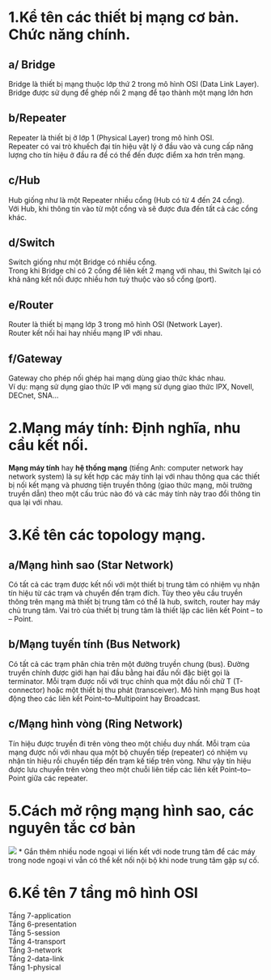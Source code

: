 # 1.Kể tên các thiết bị mạng cơ bản. Chức năng chính.  
## a/ Bridge  
Bridge là thiết bị mạng thuộc lớp thứ 2 trong mô hình OSI (Data Link Layer).  
Bridge được sử dụng để ghép nối 2 mạng để tạo thành một mạng lớn hơn  
## b/Repeater  
Repeater là thiết bị ở lớp 1 (Physical Layer) trong mô hình OSI.  
Repeater có vai trò khuếch đại tín hiệu vật lý ở đầu vào và cung cấp năng lượng cho tín hiệu ở đầu ra 
để có thể đến được điểm xa hơn trên mạng.
## c/Hub  
Hub giống như là một Repeater nhiều cổng (Hub có từ 4 đến 24 cổng).  
Với Hub, khi thông tin vào từ một cổng và sẽ được đưa đến tất cả các cổng khác.
## d/Switch  
Switch giống như một Bridge có nhiều cổng.  
Trong khi Bridge chỉ có 2 cổng để liên kết 2 mạng với nhau, thì Switch lại có khả năng kết nối được nhiều hơn
 tuỳ thuộc vào số cổng (port).  
## e/Router  
Router là thiết bị mạng lớp 3 trong mô hình OSI (Network Layer).   
Router kết nối hai hay nhiều mạng IP với nhau.  
## f/Gateway  
Gateway cho phép nối ghép hai mạng dùng giao thức khác nhau.  
 Ví dụ: mạng sử dụng giao thức IP với mạng sử dụng giao thức IPX, Novell, DECnet, SNA...  
# 2.Mạng máy tính: Định nghĩa, nhu cầu kết nối.  
**Mạng máy tính** hay **hệ thống mạng** (tiếng Anh: computer network hay network system) là sự kết hợp
 các máy tính lại với nhau thông qua các thiết bị nối kết mạng và phương tiện truyền thông
 (giao thức mạng, môi trường truyền dẫn) theo một cấu trúc nào đó và các máy tính này trao đổi
 thông tin qua lại với nhau.  
# 3.Kể tên các topology mạng.
## a/Mạng hình sao (Star Network)
Có tất cả các trạm được kết nối với một thiết bị trung tâm có nhiệm vụ nhận tín hiệu từ các trạm và chuyển đến trạm đích. 
Tùy theo yêu cầu truyền thông trên mạng mà thiết bị trung tâm có thể là hub, switch, router hay máy chủ trung tâm. 
Vai trò của thiết bị trung tâm là thiết lập các liên kết Point – to – Point.  
## b/Mạng tuyến tính (Bus Network)
Có tất cả các trạm phân chia trên một đường truyền chung (bus). Đường truyền chính được giới hạn hai đầu bằng hai đầu nối đặc biệt 
gọi là terminator. Mỗi trạm được nối với trục chính qua một đầu nối chữ T (T-connector) hoặc một thiết bị thu phát (transceiver). 
Mô hình mạng Bus hoạt động theo các liên kết Point–to–Multipoint hay Broadcast.  
## c/Mạng hình vòng (Ring Network)  
Tín hiệu được truyền đi trên vòng theo một chiều duy nhất. Mỗi trạm của mạng được nối với nhau qua một bộ chuyển tiếp (repeater) 
có nhiệm vụ nhận tín hiệu rồi chuyển tiếp đến trạm kế tiếp trên vòng. Như vậy tín hiệu được lưu chuyển trên vòng theo một chuỗi 
liên tiếp các liên kết Point–to–Point giữa các repeater.  
# 5.Cách mở rộng mạng hình sao, các nguyên tắc cơ bản  
<img src="http://i.imgur.com/SwJFeVi.jpg">  
* Gắn thêm nhiều node ngoại vi liến kết với node trung tâm để các máy trong node ngoại vi vẫn có thể kết nối nội bộ khi node trung tâm gặp sự cố.  

# 6.Kể tên 7 tầng mô hình OSI
Tầng 7-application  
Tầng 6-presentation  
Tầng 5-session  
Tầng 4-transport  
Tầng 3-network  
Tầng 2-data-link  
Tầng 1-physical  






